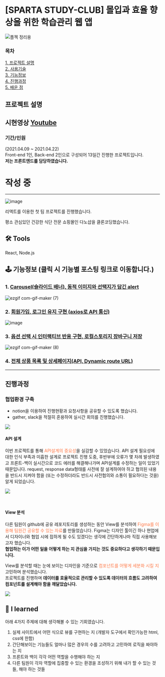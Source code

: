 

# [SPARTA STUDY-CLUB] 몰입과 효율 향상을 위한 학습관리 웹 앱

![플젝 정리용](https://user-images.githubusercontent.com/68773118/115776896-9d823700-a3ef-11eb-8907-d07593c789d7.png)

### 목차
[1. 프로젝트 설명 ](#프로젝트-설명)<br/>
[2. 사용기술 ](#tools)<br/>
[3. 기능정보 ](#-기능정보-클릭-시-기능별-포스팅-링크로-이동합니다)<br/>
[4. 진행과정 ](#진행과정)<br/>
[5. 배운 점 ](#-i-learned)<br/>

## 프로젝트 설명 

## 시현영상 [Youtube](https://youtu.be/PO9PinZHFJs)
### 기간/인원
(2021.04.09 ~ 2021.04.22) <br/>
Front-end 1인, Back-end 2인으로 구성되어 13일간 진행한 프로젝트입니다.<br/>
**저는 프론트엔드를 담당하였습니다.**


# 작성 중 
---

![image](https://user-images.githubusercontent.com/68773118/115099567-b1eaad80-9f71-11eb-953d-48ea6a5cadbe.png)

리액트를 이용한 첫 팀 프로젝트를 진행했습니다.

평소 관심있던 건강한 식단 전문 쇼핑몰인 다노샵을 클론코딩했습니다.

## 🛠 Tools
React, Node.js


## 🕹 기능정보 (클릭 시 기능별 포스팅 링크로 이동합니다.)
### 1. [Carousel(슬라이드 배너), 동적 이미지와 선택지가 담긴 alert](https://velog.io/@mygomi/React-%EC%87%BC%ED%95%91%EB%AA%B0-%ED%81%B4%EB%A1%A0%EC%BD%94%EB%94%A9-2.-%EA%B5%AC%ED%98%84-%EA%B8%B0%EB%8A%A5%EB%94%94%EC%9E%90%EC%9D%B8)
![ezgif com-gif-maker (7)](https://user-images.githubusercontent.com/68773118/115060060-5ba24e00-9f22-11eb-970f-071c75ddba67.gif)

### 2. [회원가입, 로그인 유지 구현 (axios로 API 통신)](https://velog.io/@mygomi/React-%EC%87%BC%ED%95%91%EB%AA%B0-%ED%81%B4%EB%A1%A0%EC%BD%94%EB%94%A9-4.-axios%EB%A1%9C-API-%ED%86%B5%EC%8B%A0%ED%95%98%EA%B8%B0-%EB%A1%9C%EA%B7%B8%EC%9D%B8-%EB%A9%94%EC%9D%B8-%EC%83%81%EC%84%B8%ED%8E%98%EC%9D%B4%EC%A7%80)

![image](https://user-images.githubusercontent.com/68773118/115060153-7ffe2a80-9f22-11eb-9d58-fef5deefcf97.png)

### 3. [옵션 선택 시 인터랙티브 반응 구현, 로컬스토리지 장바구니 저장](https://velog.io/@mygomi/React-%EC%87%BC%ED%95%91%EB%AA%B0-%ED%81%B4%EB%A1%A0%EC%BD%94%EB%94%A9-3.-%EA%B5%AC%ED%98%84-%EA%B8%B0%EB%8A%A5%EA%B8%B0%EB%8A%A5%EB%A1%9C%EC%A7%81-%EB%8D%B0%EC%9D%B4%ED%84%B0)
![ezgif com-gif-maker (8)](https://user-images.githubusercontent.com/68773118/115060264-a0c68000-9f22-11eb-8c3d-c009883847c3.gif)

### 4. [전체 상품 목록 및 상세페이지(API, Dynamic route URL)](https://velog.io/@mygomi/React-%EC%87%BC%ED%95%91%EB%AA%B0-%ED%81%B4%EB%A1%A0%EC%BD%94%EB%94%A9-5.-%EC%A0%84%EC%B2%B4-%EC%83%81%ED%92%88%EA%B3%BC-%EC%83%81%EC%84%B8%ED%8E%98%EC%9D%B4%EC%A7%80API-%EB%8F%99%EC%A0%81-%EB%9D%BC%EC%9A%B0%ED%8C%85)

---

## 진행과정
### 협업환경 구축
- notion을 이용하여 진행현황과 요청사항을 공유할 수 있도록 했습니다.
- gather, slack을 적절히 혼용하여 실시간 회의를 진행했습니다.

![](https://images.velog.io/images/mygomi/post/7f26afec-e3ab-4e7e-b2e4-c736d7253276/2.png)
<br>
#### API 설계 
이번 프로젝트를 통해 <span style="color:#FF7948">API설계의 중요성</span>을 실감할 수 있었습니다.
API 설계 필요성에 대한 인식 부족과 미흡한 설계로 프로젝트 진행 도중, 후반부에 오류가 몇 차례 발생하였고 프론트-백이 실시간으로 코드 에러를 해결해나가며 API설계를 수정하는 일이 있었기 때문입니다. 
request, response data형태를 사전에 잘 설계하여야 하고 협의된 내용을 반드시 지켜야 함을 (또는 수정하더라도 반드시 사전협의와 소통이 필요하다는 것을) 알게 되었습니다.  

![](https://images.velog.io/images/mygomi/post/ece67f36-fd84-4edd-83f6-dfa807194e08/image.png)

<br>

#### View 분석
다른 팀원이 github에 공유 레포지토리를 생성하는 동안 View를 분석하여 <span style="color:#FF7948">Figma를 이용해 팀원간 공유할 수 있는 자료</span>를 만들었습니다. 
Figma는 디자인 툴이긴 하나 현업에서 디자이너와 협업 시에 접하게 될 수도 있겠다는 생각에 간단하게나마 직접 사용해보고자 했습니다.  
**협업하는 이가 어떤 일을 어떻게 하는 지 관심을 가지는 것도 중요하다고 생각하기 때문입니다.**

View를 분석할 때는 눈에 보이는 디자인을 기준으로 <span style="color:#FF7948">컴포넌트를 어떻게 세분화 시킬 지</span> 고민하며 분석했습니다.  
프로젝트를 진행하며 **데이터를 효율적으로 관리할 수 있도록 데이터의 흐름도 고려하여 컴포넌트를 설계해야 함을 깨달았습니다.**  

![](https://images.velog.io/images/mygomi/post/90c4df29-2462-4a7a-b43e-a38ea46b26ea/image.png)

## 🔎 I learned 
아래 4가지 주제에 대해 생각해볼 수 있는 기회였습니다.
1. 실제 사이트에서 어떤 식으로 뷰를 구현하는 지 (개발자 도구에서 확인가능한 html, css에 한함)
2. 간단해보이는 기능들도 얼마나 많은 경우의 수를 고려하고 고민하여 로직을 짜야하는 지
3. 프론트와 백이 각각 어떤 역할을 수행해야 하는 지 
4. 다른 팀원이 각자 역할에 집중할 수 있는 환경을 조성하기 위해 내가 할 수 있는 것들, 해야 하는 것들
